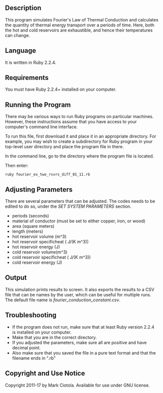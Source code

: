 ## Description

This program simulates Fourier's Law of Thermal Conduction and calculates the quantity of thermal energy transport over a periods of time. Here, both the hot and cold reservoirs are exhaustible, and hence their temperatures can change.

## Language

It is written in Ruby 2.2.4.

## Requirements

You must have Ruby 2.2.4+ installed on your computer.

## Running the Program

There may be various ways to run Ruby programs on particular machines. However, these instructions assume that you have access to your computer's command line interface.

To run this file, first download it and place it in an appropriate directory. For example, you may wish to create a subdirectory for Ruby program in your top-level user directory and place the program file in there.

In the command line, go to the directory where the program file is located.

Then enter:

```
ruby fourier_ex_two_rsvrs_diff_01_11.rb
```

## Adjusting Parameters

There are several parameters that can be adjusted. The codes needs to be edited to do so, under the *SET SYSTEM PARAMETERS* section.

* periods (seconds)
* material of conductor (must be set to either copper, iron, or wood)
* area (square meters)
* length (meters)
* hot reservoir volume (m^3)
* hot reservoir specificheat ( J/(K m^3))
* hot reservoir energy (J)
* cold reservoir volume(m^3)
* cold reservoir specificheat  ( J/(K m^3))
* cold reservoir energy (J)


## Output

This simulation prints results to screen. It also exports the results to a CSV file that
can be names by the user, which can be useful for multiple runs. The default file name is *fourier_conduction_constant.csv*.

## Troubleshooting

* If the program does not run, make sure that at least Ruby version 2.2.4 is installed on your computer.
* Make that you are in the correct directory.
* If you adjusted the parameters, make sure all are positive and have decimal point. 
* Also make sure that you saved the file in a pure text format and that the filename ends in ".rb"

## Copyright and Use Notice

Copyright 2011-17 by Mark Ciotola. Available for use under GNU license.
